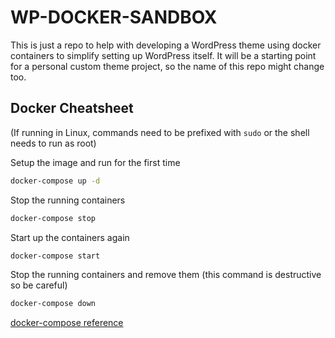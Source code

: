 # WP-DOCKER-SANDBOX

This is just a repo to help with developing a WordPress theme using docker containers to simplify setting up WordPress itself.  It will be a starting point for a personal custom theme project, so the name of this repo might change too.

## Docker Cheatsheet
(If running in Linux, commands need to be prefixed with `sudo` or the shell needs to run as root)

Setup the image and run for the first time
```bash
docker-compose up -d
```

Stop the running containers
```bash
docker-compose stop
```

Start up the containers again
```bash
docker-compose start
```

Stop the running containers and remove them (this command is destructive so be careful)
```bash
docker-compose down
```

[docker-compose reference](https://docs.docker.com/compose/reference/)